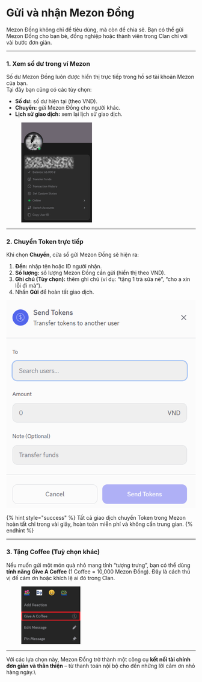 # Gửi và nhận Mezon Đồng

Mezon Đồng không chỉ để tiêu dùng, mà còn để chia sẻ. Bạn có thể gửi Mezon Đồng cho bạn bè, đồng nghiệp hoặc thành viên trong Clan chỉ với vài bước đơn giản.

***

### 1. Xem số dư trong ví Mezon

Số dư Mezon Đồng luôn được hiển thị trực tiếp trong hồ sơ tài khoản Mezon của bạn.\
Tại đây bạn cũng có các tùy chọn:

* **Số dư:** số dư hiện tại (theo VND).
* **Chuyển:** gửi Mezon Đồng cho người khác.
* **Lịch sử giao dịch:** xem lại lịch sử giao dịch.

<div align="left"><figure><img src="../.gitbook/assets/image (110).png" alt="" width="188"><figcaption></figcaption></figure></div>

***

### 2. Chuyển Token trực tiếp

Khi chọn **Chuyển**, cửa sổ gửi Mezon Đồng sẽ hiện ra:

1. **Đến:** nhập tên hoặc ID người nhận.
2. **Số lượng:** số lượng Mezon Đồng cần gửi (hiển thị theo VND).
3. **Ghi chú (Tùy chọn):** thêm ghi chú (ví dụ: “tặng 1 trà sữa nè”, “cho a xin lỗi đi mà”).
4. Nhấn **Gửi** để hoàn tất giao dịch.

![](<../.gitbook/assets/unknown (1).png>)

{% hint style="success" %}
Tất cả giao dịch chuyển Token trong Mezon hoàn tất chỉ trong vài giây, hoàn toàn miễn phí và không cần trung gian.
{% endhint %}

***

### 3. Tặng Coffee (Tuỳ chọn khác)

Nếu muốn gửi một món quà nhỏ mang tính “tượng trưng”, bạn có thể dùng **tính năng Give A Coffee** (1 Coffee = 10,000 Mezon Đồng). Đây là cách thú vị để cảm ơn hoặc khích lệ ai đó trong Clan.

<div align="left"><figure><img src="../.gitbook/assets/image (112).png" alt="" width="157"><figcaption></figcaption></figure></div>

***

Với các lựa chọn này, Mezon Đồng trở thành một công cụ **kết nối tài chính đơn giản và thân thiện** – từ thanh toán nội bộ cho đến những lời cảm ơn nhỏ hàng ngày.\
